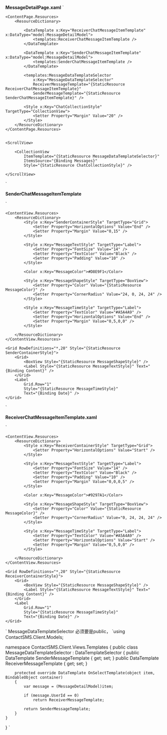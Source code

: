 **MessageDetailPage.xaml**
`<?xml version="1.0" encoding="utf-8" ?>
<ContentPage
    x:Class="ContactSMS.Client.Views.MessageDetailPage"
    xmlns="http://schemas.microsoft.com/dotnet/2021/maui"
    xmlns:x="http://schemas.microsoft.com/winfx/2009/xaml"
    xmlns:model="clr-namespace:ContactSMS.Client.Models"
    xmlns:templates="clr-namespace:ContactSMS.Client.Views.Templates"
    xmlns:vm="clr-namespace:ContactSMS.Client.ViewModels"
    Title="消息详情"
    x:DataType="vm:MessageViewModel">

    <ContentPage.Resources>
        <ResourceDictionary>

            <DataTemplate x:Key="ReceiverChatMessageItemTemplate" x:DataType="model:MessageDetailModel">
                <templates:ReceiverChatMessageItemTemplate />
            </DataTemplate>

            <DataTemplate x:Key="SenderChatMessageItemTemplate" x:DataType="model:MessageDetailModel">
                <templates:SenderChatMessageItemTemplate />
            </DataTemplate>

            <templates:MessageDataTemplateSelector
                x:Key="MessageDataTemplateSelector"
                ReceiverMessageTemplate="{StaticResource ReceiverChatMessageItemTemplate}"
                SenderMessageTemplate="{StaticResource SenderChatMessageItemTemplate}" />

            <Style x:Key="ChatCollectionStyle" TargetType="CollectionView">
                <Setter Property="Margin" Value="20" />
            </Style>
        </ResourceDictionary>
    </ContentPage.Resources>


    <ScrollView>

        <CollectionView
            ItemTemplate="{StaticResource MessageDataTemplateSelector}"
            ItemsSource="{Binding Messages}"
            Style="{StaticResource ChatCollectionStyle}" />

    </ScrollView>


</ContentPage>`

**SenderChatMessageItemTemplate**

`<?xml version="1.0" encoding="utf-8" ?>
<ContentView
    x:Class="ContactSMS.Client.Views.Templates.SenderChatMessageItemTemplate"
    xmlns="http://schemas.microsoft.com/dotnet/2021/maui"
    xmlns:x="http://schemas.microsoft.com/winfx/2009/xaml"
    xmlns:model="clr-namespace:ContactSMS.Client.Models"
    x:DataType="model:MessageDetailModel">

    <ContentView.Resources>
        <ResourceDictionary>
            <Style x:Key="SenderContainerStyle" TargetType="Grid">
                <Setter Property="HorizontalOptions" Value="End" />
                <Setter Property="Margin" Value="0,15" />
            </Style>

            <Style x:Key="MessageTextStyle" TargetType="Label">
                <Setter Property="FontSize" Value="14" />
                <Setter Property="TextColor" Value="Black" />
                <Setter Property="Padding" Value="10" />
            </Style>

            <Color x:Key="MessageColor">#D8E9F1</Color>

            <Style x:Key="MessageShapeStyle" TargetType="BoxView">
                <Setter Property="Color" Value="{StaticResource MessageColor}" />
                <Setter Property="CornerRadius" Value="24, 0, 24, 24" />
            </Style>

            <Style x:Key="MessageTimeStyle" TargetType="Label">
                <Setter Property="TextColor" Value="#A5A4A9" />
                <Setter Property="HorizontalOptions" Value="End" />
                <Setter Property="Margin" Value="0,5,0,0" />
            </Style>

        </ResourceDictionary>
    </ContentView.Resources>

    <Grid RowDefinitions="*,20" Style="{StaticResource SenderContainerStyle}">
        <Grid>
            <BoxView Style="{StaticResource MessageShapeStyle}" />
            <Label Style="{StaticResource MessageTextStyle}" Text="{Binding Content}" />
        </Grid>
        <Label
            Grid.Row="1"
            Style="{StaticResource MessageTimeStyle}"
            Text="{Binding Date}" />
    </Grid>

</ContentView>
`

**ReceiverChatMessageItemTemplate.xaml**

`<?xml version="1.0" encoding="utf-8" ?>
<ContentView
    x:Class="ContactSMS.Client.Views.Templates.ReceiverChatMessageItemTemplate"
    xmlns="http://schemas.microsoft.com/dotnet/2021/maui"
    xmlns:x="http://schemas.microsoft.com/winfx/2009/xaml"
    xmlns:model="clr-namespace:ContactSMS.Client.Models"
    x:DataType="model:MessageDetailModel">

    <ContentView.Resources>
        <ResourceDictionary>
            <Style x:Key="ReceiverContainerStyle" TargetType="Grid">
                <Setter Property="HorizontalOptions" Value="Start" />
            </Style>

            <Style x:Key="MessageTextStyle" TargetType="Label">
                <Setter Property="FontSize" Value="14" />
                <Setter Property="TextColor" Value="Black" />
                <Setter Property="Padding" Value="10" />
                <Setter Property="Margin" Value="0,0,0,5" />
            </Style>

            <Color x:Key="MessageColor">#9297A1</Color>

            <Style x:Key="MessageShapeStyle" TargetType="BoxView">
                <Setter Property="Color" Value="{StaticResource MessageColor}" />
                <Setter Property="CornerRadius" Value="0, 24, 24, 24" />
            </Style>

            <Style x:Key="MessageTimeStyle" TargetType="Label">
                <Setter Property="TextColor" Value="#A5A4A9" />
                <Setter Property="HorizontalOptions" Value="Start" />
                <Setter Property="Margin" Value="0,5,0,0" />
            </Style>

        </ResourceDictionary>
    </ContentView.Resources>

    <Grid RowDefinitions="*,20" Style="{StaticResource ReceiverContainerStyle}">
        <Grid>
            <BoxView Style="{StaticResource MessageShapeStyle}" />
            <Label Style="{StaticResource MessageTextStyle}" Text="{Binding Content}" />
        </Grid>
        <Label
            Grid.Row="1"
            Style="{StaticResource MessageTimeStyle}"
            Text="{Binding Date}" />
    </Grid>

</ContentView>
`
MessageDataTemplateSelector 必须要是public，
`using ContactSMS.Client.Models;

namespace ContactSMS.Client.Views.Templates
{
    public class MessageDataTemplateSelector : DataTemplateSelector
    {
        public DataTemplate SenderMessageTemplate { get; set; }
        public DataTemplate ReceiverMessageTemplate { get; set; }

        protected override DataTemplate OnSelectTemplate(object item, BindableObject container)
        {
            var message = (MessageDetailModel)item;

            if (message.UserId == 0)
                return ReceiverMessageTemplate;

            return SenderMessageTemplate;
        }
    }
}
`